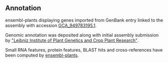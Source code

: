 **Annotation**
----------

ensembl-plants displaying genes imported from GenBank entry linked to the assembly with accession [GCA\_949783195.1](http://www.ebi.ac.uk/ena/data/view/GCA_949783195.1).

Genomic annotation was deposited along with initial assembly submission by ["Leibniz Institute of Plant Genetics and Crop Plant Research"](URL_GOES_HERE).

Small RNA features, protein features, BLAST hits and cross-references have been
computed by [ensembl-plants](https://plants.ensembl.org/info/genome/annotation/index.html).
